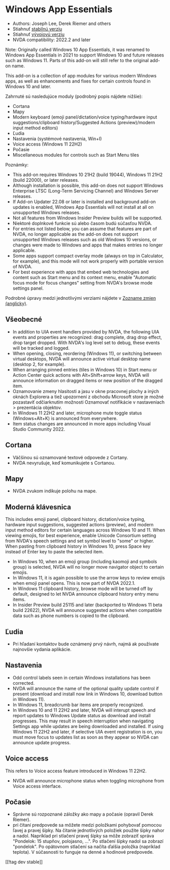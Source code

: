 # Windows App Essentials #

* Authors: Joseph Lee, Derek Riemer and others
* Stiahnuť [stabilnú verziu][1]
* Stiahnuť [vývojovú verziu][2]
* NVDA compatibility: 2022.2 and later

Note: Originally called Windows 10 App Essentials, it was renamed to Windows
App Essentials in 2021 to support Windows 10 and future releases such as
Windows 11. Parts of this add-on will still refer to the original add-on
name.

This add-on is a collection of app modules for various modern Windows apps,
as well as enhancements and fixes for certain controls found in Windows 10
and later.

Zahrnuté sú nasledujúce moduly (podrobný popis nájdete nižšie):

* Cortana
* Mapy
* Modern keyboard (emoji panel/dictation/voice typing/hardware input
  suggestions/clipboard history/Suggested Actions (preview)/modern input
  method editors)
* Ľudia
* Nastavenia (systémové nastavenia, Win+I)
* Voice access (Windows 11 22H2)
* Počasie
* Miscellaneous modules for controls such as Start Menu tiles

Poznámky:

* This add-on requires Windows 10 21H2 (build 19044), Windows 11 21H2 (build
  22000), or later releases.
* Although installation is possible, this add-on does not support Windows
  Enterprise LTSC (Long-Term Servicing Channel) and Windows Server releases.
* If Add-on Updater 22.08 or later is installed and background add-on
  updates is enabled, Windows App Essentials will not install at all on
  unsupported Windows releases.
* Not all features from Windows Insider Preview builds will be supported.
* Niektoré doplnkové funkcie sú alebo časom budú súčasťou NVDA.
* For entries not listed below, you can assume that features are part of
  NVDA, no longer applicable as the add-on does not support unsupported
  Windows releases such as old Windows 10 versions, or changes were made to
  Windows and apps that makes entries no longer applicable.
* Some apps support compact overlay mode (always on top in Calculator, for
  example), and this mode will not work properly with portable version of
  NVDA.
* For best experience with apps that embed web technologies and content such
  as Start menu and its context menu, enable "Automatic focus mode for focus
  changes" setting from NVDA's browse mode settings panel.

Podrobné úpravy medzi jednotlivými verziami nájdete v [Zozname zmien
(anglicky)][3].

## Všeobecné

* In addition to UIA event handlers provided by NVDA, the following UIA
  events and properties are recognized: drag complete, drag drop effect,
  drop target dropped. With NVDA's log level set to debug, these events will
  be tracked and logged.
* When opening, closing, reordering (Windows 11), or switching between
  virtual desktops, NVDA will announce active virtual desktop name (desktop
  2, for example).
* When arranging pinned entries (tiles in Windows 10) in Start menu or
  Action Center quick actions with Alt+Shift+arrow keys, NVDA will announce
  information on dragged items or new position of the dragged item.
* Oznamovanie zmeny hlasitosti a jasu v okne pracovnej plochy a iných oknách
  Explorera a tiež upozornení z obchodu Microsoft store je možné pozastaviť
  odčiarknutím možnosti Oznamovať notifikácie v nastaveniach > prezentácia
  objektov.
* In Windows 11 22H2 and later, microphone mute toggle status
  (Windows+Alt+K) is announced from everywhere.
* Item status changes are announced in more apps including Visual Studio
  Community 2022.

## Cortana

* Väčšinou sú oznamované textové odpovede z Cortany.
* NVDA nevyrušuje, keď komunikujete s Cortanou.

## Mapy

* NVDA zvukom indikuje polohu na mape.

## Moderná klávesnica

This includes emoji panel, clipboard history, dictation/voice typing,
hardware input suggestions, suggested actions (preview), and modern input
method editors for certain languages across Windows 10 and 11. When viewing
emojis, for best experience, enable Unicode Consortium setting from NVDA's
speech settings and set symbol level to "some" or higher. When pasting from
clipboard history in Windows 10, press Space key instead of Enter key to
paste the selected item.

* In Windows 10, when an emoji group (including kaomoji and symbols group)
  is selected, NVDA will no longer move navigator object to certain emojis.
* In Windows 11, it is again possible to use the arrow keys to review emojis
  when emoji panel opens. This is now part of NVDA 2022.1.
* In Windows 11 clipboard history, browse mode will be turned off by
  default, designed to let NVDA announce clipboard history entry menu items.
* In Insider Preview build 25115 and later (backported to Windows 11 beta
  build 22622), NVDA will announce suggested actions when compatible data
  such as phone numbers is copied to the clipboard.

## Ľudia

* Pri hľadaní kontaktov bude oznámený prvý návrh, najmä ak používate
  najnovšie vydania aplikácie.

## Nastavenia

* Odd control labels seen in certain Windows installations has been
  corrected.
* NVDA will announce the name of the optional quality update control if
  present (download and install now link in Windows 10, download button in
  Windows 11).
* In Windows 11, breadcrumb bar items are properly recognized.
* In Windows 10 and 11 22H2 and later, NVDA will interupt speech and report
  updates to Windows Update status as download and install progresses. This
  may result in speech interruption when navigating Settings app while
  updates are being downloaded and installed. If using Windows 11 22H2 and
  later, if selective UIA event registration is on, you must move focus to
  updates list as soon as they appear so NVDA can announce update progress.

## Voice access

This refers to Voice access feature introduced in Windows 11 22H2.

* NVDA will announce microphone status when toggling microphone from Voice
  access interface.

## Počasie

* Správne sú rozpoznané záložky ako mapy a počasie (opravil Derek Riemer).
* pri čítaní predpovede sa môžete medzi položkami pohybovať pomocou ľavej a
  pravej šípky. Na čítanie jednotlivých položiek použite šípky nahor a
  nadol. Napríklad pri stlačení pravej šípky sa môže zobraziť správa
  "Pondelok: 15 stupňov, polojasno, ...". Po stlačení šípky nadol sa zobrazí
  "pondelok". Po opätovnom stlačení sa načíta ďalšia položka (napríklad
  teplota). V súčasnosti to funguje na denné a hodinové predpovede.

[[!tag dev stable]]

[1]: https://addons.nvda-project.org/files/get.php?file=w10

[2]: https://addons.nvda-project.org/files/get.php?file=w10-dev

[3]: https://github.com/josephsl/wintenapps/wiki/w10changelog
